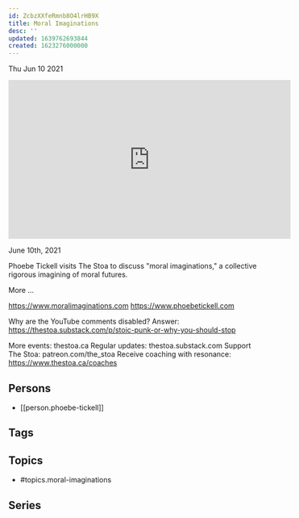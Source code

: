 ```yaml
---
id: ZcbzXXfeRmnb8O4lrHB9X
title: Moral Imaginations
desc: ''
updated: 1639762693844
created: 1623276000000
---
```





Thu Jun 10 2021

<iframe width="560" height="315" src="https://www.youtube.com/embed/lA1I1bUTeqQ" title="Moral Imaginations w/ Phoebe Tickell" frameborder="0" allow="accelerometer; autoplay; clipboard-write; encrypted-media; gyroscope; picture-in-picture" allowfullscreen ></iframe>

June 10th, 2021

Phoebe Tickell visits The Stoa to discuss "moral imaginations," a collective rigorous imagining of moral futures.

More ... 

https://www.moralimaginations.com
https://www.phoebetickell.com

Why are the YouTube comments disabled? Answer: https://thestoa.substack.com/p/stoic-punk-or-why-you-should-stop

More events: thestoa.ca
Regular updates: thestoa.substack.com
Support The Stoa: patreon.com/the_stoa
Receive coaching with resonance: https://www.thestoa.ca/coaches

## Persons

- [[person.phoebe-tickell]]

## Tags



## Topics

- #topics.moral-imaginations

## Series



